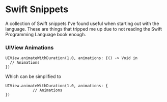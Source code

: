 Swift Snippets
=============

A collection of Swift snippets I've found useful when starting out with the language. These are things that tripped me up due to not reading the Swift Programming Language book enough.

### UIView Animations

```
UIView.animateWithDuration(1.0, animations: {() -> Void in
  // Animations
})
```

Which can be simplified to 

```
UIView.animateWithDuration(1.0, animations: {
            // Animations
})
```

